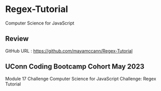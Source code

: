 # Regex-Tutorial
Computer Science for JavaScript

## Review

GitHub URL : https://github.com/mayamccann/Regex-Tutorial

## UConn Coding Bootcamp Cohort May 2023 
Module 17 Challenge 
Computer Science for JavaScript Challenge: Regex Tutorial
